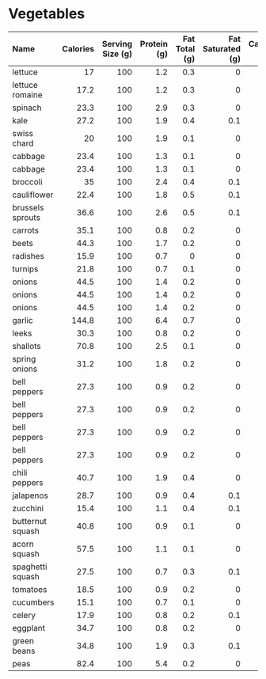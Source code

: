 # Vegetables

| Name             |   Calories |   Serving Size (g) |   Protein (g) |   Fat Total (g) |   Fat Saturated (g) |   Carbohydrates (g) |   Fiber (g) |   Sugar (g) |   Sodium (mg) |
|:-----------------|-----------:|-------------------:|--------------:|----------------:|--------------------:|--------------------:|------------:|------------:|--------------:|
| lettuce          |       17   |                100 |           1.2 |             0.3 |                 0   |                 3.3 |         2.1 |         1.2 |             7 |
| lettuce romaine  |       17.2 |                100 |           1.2 |             0.3 |                 0   |                 3.3 |         2.1 |         1.2 |             8 |
| spinach          |       23.3 |                100 |           2.9 |             0.3 |                 0   |                 3.8 |         2.4 |         0.4 |            69 |
| kale             |       27.2 |                100 |           1.9 |             0.4 |                 0.1 |                 5.6 |         2   |         1.3 |            23 |
| swiss chard      |       20   |                100 |           1.9 |             0.1 |                 0   |                 4.2 |         2.1 |         1.1 |           181 |
| cabbage          |       23.4 |                100 |           1.3 |             0.1 |                 0   |                 5.5 |         1.9 |         2.8 |             7 |
| cabbage          |       23.4 |                100 |           1.3 |             0.1 |                 0   |                 5.5 |         1.9 |         2.8 |             7 |
| broccoli         |       35   |                100 |           2.4 |             0.4 |                 0.1 |                 7.3 |         3.3 |         1.4 |            41 |
| cauliflower      |       22.4 |                100 |           1.8 |             0.5 |                 0.1 |                 4.1 |         2.3 |         2.1 |            14 |
| brussels sprouts |       36.6 |                100 |           2.6 |             0.5 |                 0.1 |                 7.1 |         2.6 |         1.7 |            20 |
| carrots          |       35.1 |                100 |           0.8 |             0.2 |                 0   |                 8.1 |         3   |         3.4 |            56 |
| beets            |       44.3 |                100 |           1.7 |             0.2 |                 0   |                10.1 |         2   |         8   |            76 |
| radishes         |       15.9 |                100 |           0.7 |             0   |                 0   |                 3.3 |         1.6 |         1.8 |            39 |
| turnips          |       21.8 |                100 |           0.7 |             0.1 |                 0   |                 5   |         2   |         3   |            15 |
| onions           |       44.5 |                100 |           1.4 |             0.2 |                 0   |                10.2 |         1.4 |         4.8 |             3 |
| onions           |       44.5 |                100 |           1.4 |             0.2 |                 0   |                10.2 |         1.4 |         4.8 |             3 |
| onions           |       44.5 |                100 |           1.4 |             0.2 |                 0   |                10.2 |         1.4 |         4.8 |             3 |
| garlic           |      144.8 |                100 |           6.4 |             0.7 |                 0   |                32.5 |         2   |         1   |            16 |
| leeks            |       30.3 |                100 |           0.8 |             0.2 |                 0   |                 7.8 |         1   |         2.1 |             9 |
| shallots         |       70.8 |                100 |           2.5 |             0.1 |                 0   |                17   |         3.2 |         7.9 |            12 |
| spring onions    |       31.2 |                100 |           1.8 |             0.2 |                 0   |                 7.3 |         2.6 |         2.3 |            16 |
| bell peppers     |       27.3 |                100 |           0.9 |             0.2 |                 0   |                 6.8 |         1.2 |         3.2 |             1 |
| bell peppers     |       27.3 |                100 |           0.9 |             0.2 |                 0   |                 6.8 |         1.2 |         3.2 |             1 |
| bell peppers     |       27.3 |                100 |           0.9 |             0.2 |                 0   |                 6.8 |         1.2 |         3.2 |             1 |
| bell peppers     |       27.3 |                100 |           0.9 |             0.2 |                 0   |                 6.8 |         1.2 |         3.2 |             1 |
| chili peppers    |       40.7 |                100 |           1.9 |             0.4 |                 0   |                 8.7 |         1.5 |         5.3 |             8 |
| jalapenos        |       28.7 |                100 |           0.9 |             0.4 |                 0.1 |                 6.4 |         2.8 |         4.2 |             2 |
| zucchini         |       15.4 |                100 |           1.1 |             0.4 |                 0.1 |                 2.7 |         1   |         1.7 |             2 |
| butternut squash |       40.8 |                100 |           0.9 |             0.1 |                 0   |                10.3 |         3.2 |         2   |             3 |
| acorn squash     |       57.5 |                100 |           1.1 |             0.1 |                 0   |                14.3 |         4.4 |         0   |             4 |
| spaghetti squash |       27.5 |                100 |           0.7 |             0.3 |                 0.1 |                 6.3 |         1.4 |         2.5 |            17 |
| tomatoes         |       18.5 |                100 |           0.9 |             0.2 |                 0   |                 3.9 |         1.2 |         2.6 |             5 |
| cucumbers        |       15.1 |                100 |           0.7 |             0.1 |                 0   |                 3.6 |         0.5 |         1.7 |             1 |
| celery           |       17.9 |                100 |           0.8 |             0.2 |                 0.1 |                 4   |         1.6 |         2.4 |            91 |
| eggplant         |       34.7 |                100 |           0.8 |             0.2 |                 0   |                 8.7 |         2.5 |         3.2 |             0 |
| green beans      |       34.8 |                100 |           1.9 |             0.3 |                 0.1 |                 7.7 |         3.2 |         3.6 |             0 |
| peas             |       82.4 |                100 |           5.4 |             0.2 |                 0   |                15.9 |         5.4 |         5.9 |             3 |